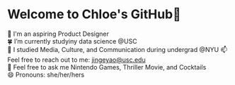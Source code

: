 # Welcome to Chloe's GitHub👏

💼 I'm an aspiring Product Designer  
🍀 I’m currently studyiny data science @USC   
📖 I studied Media, Culture, and Communication during undergrad @NYU 
📫 Feel free to reach out to me: jingeyao@usc.edu  
💬 Feel free to ask me Nintendo Games, Thriller Movie, and Cocktails      
😄 Pronouns: she/her/hers  
